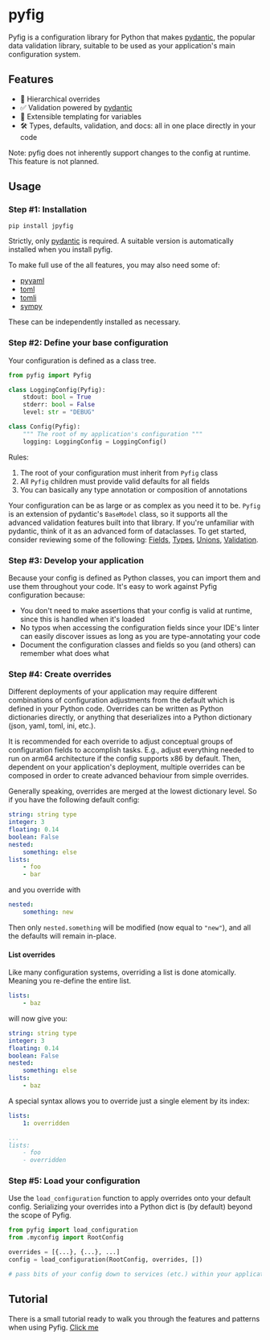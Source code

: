 # pyfig

Pyfig is a configuration library for Python that makes [pydantic](docs.pydantic.dev), the popular data validation
library, suitable to be used as your application's main configuration system.

## Features

- 📂 Hierarchical overrides
- ✅ Validation powered by [pydantic](https://docs.pydantic.dev/latest/)
- 📝 Extensible templating for variables
- 🛠️ Types, defaults, validation, and docs: all in one place directly in your code

Note: pyfig does not inherently support changes to the config at runtime. This feature is not planned.

## Usage

### Step #1: Installation

```shell
pip install jpyfig
```

Strictly, only [pydantic](https://docs.pydantic.dev/latest/) is required. A suitable version is automatically
installed when you install pyfig.

To make full use of the all features, you may also need some of:
- [pyyaml](https://pyyaml.org/)
- [toml](https://pypi.org/project/toml/)
- [tomli](https://pypi.org/project/tomli/)
- [sympy](https://www.sympy.org/en/index.html)

These can be independently installed as necessary.

### Step #2: Define your base configuration

Your configuration is defined as a class tree.

```python
from pyfig import Pyfig

class LoggingConfig(Pyfig):
    stdout: bool = True
    stderr: bool = False
    level: str = "DEBUG"

class Config(Pyfig):
    """ The root of my application's configuration """
    logging: LoggingConfig = LoggingConfig()
```

Rules:

1. The root of your configuration must inherit from `Pyfig` class
2. All `Pyfig` children must provide valid defaults for all fields
3. You can basically any type annotation or composition of annotations

Your configuration can be as large or as complex as you need it to be. `Pyfig` is an extension of pydantic's
`BaseModel` class, so it supports all the advanced validation features built into that library. If you're unfamiliar
with pydantic, think of it as an advanced form of dataclasses. To get started, consider reviewing some of the following:
[Fields](https://docs.pydantic.dev/latest/concepts/fields/),
[Types](https://docs.pydantic.dev/latest/concepts/types/),
[Unions](https://docs.pydantic.dev/latest/concepts/unions/),
[Validation](https://docs.pydantic.dev/latest/concepts/validators/).

### Step #3: Develop your application

Because your config is defined as Python classes, you can import them and use them throughout your code. It's easy to
work against Pyfig configuration because:

- You don't need to make assertions that your config is valid at runtime, since this is handled when it's loaded
- No typos when accessing the configuration fields since your IDE's linter can easily discover issues as long as you
  are type-annotating your code
- Document the configuration classes and fields so you (and others) can remember what does what

### Step #4: Create overrides

Different deployments of your application may require different combinations of configuration adjustments from the
default which is defined in your Python code. Overrides can be written as Python dictionaries directly, or anything
that deserializes into a Python dictionary (json, yaml, toml, ini, etc.).

It is recommended for each override to adjust conceptual groups of configuration fields to accomplish tasks. E.g.,
adjust everything needed to run on arm64 architecture if the config supports x86 by default. Then, dependent on your
application's deployment, multiple overrides can be composed in order to create advanced behaviour from simple
overrides.

Generally speaking, overrides are merged at the lowest dictionary level. So if you have the following default config:

```yaml
string: string type
integer: 3
floating: 0.14
boolean: False
nested:
    something: else
lists:
    - foo
    - bar
```

and you override with

```yaml
nested:
    something: new
```

Then only `nested.something` will be modified (now equal to `"new"`), and all the defaults will remain in-place.

#### List overrides

Like many configuration systems, overriding a list is done atomically. Meaning you re-define the entire list.

```yaml
lists:
    - baz
```

will now give you:

```yaml
string: string type
integer: 3
floating: 0.14
boolean: False
nested:
    something: else
lists:
    - baz
```

A special syntax allows you to override just a single element by its index:

```yaml
lists:
    1: overridden
```

```yaml
...
lists:
    - foo
    - overridden
```

### Step #5: Load your configuration

Use the `load_configuration` function to apply overrides onto your default config. Serializing your overrides
into a Python dict is (by default) beyond the scope of Pyfig.

```python
from pyfig import load_configuration
from .myconfig import RootConfig

overrides = [{...}, {...}, ...]
config = load_configuration(RootConfig, overrides, [])

# pass bits of your config down to services (etc.) within your application
```

## Tutorial

There is a small tutorial ready to walk you through the features and patterns when using Pyfig.
[Click me](https://github.com/just1ngray/pyfig/tree/master/tutorial)
